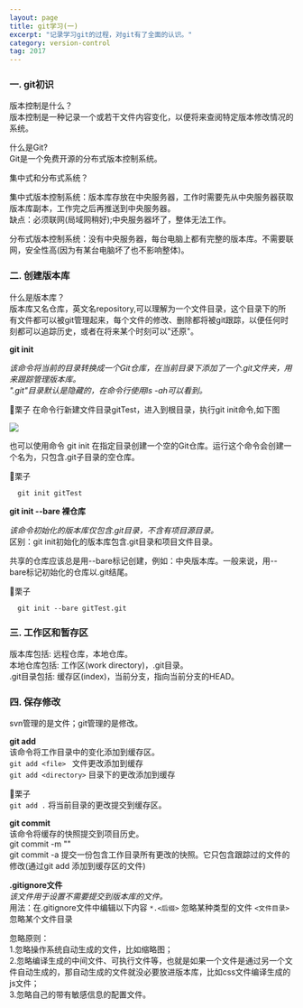 ```yaml
---           
layout: page            
title: git学习(一)               
excerpt: "记录学习git的过程，对git有了全面的认识。"                    
category: version-control                        
tag: 2017                    
---            
```


### 一.  git初识                 
版本控制是什么？           
版本控制是一种记录一个或若干文件内容变化，以便将来查阅特定版本修改情况的系统。     

什么是Git?         
Git是一个免费开源的分布式版本控制系统。       

集中式和分布式系统？            

集中式版本控制系统：版本库存放在中央服务器，工作时需要先从中央服务器获取版本库副本，工作完之后再推送到中央服务器。            
缺点：必须联网(局域网稍好);中央服务器坏了，整体无法工作。           

分布式版本控制系统：没有中央服务器，每台电脑上都有完整的版本库。不需要联网，安全性高(因为有某台电脑坏了也不影响整体)。         


###  二.   创建版本库            
什么是版本库？              
版本库又名仓库，英文名repository,可以理解为一个文件目录，这个目录下的所有文件都可以被git管理起来，每个文件的修改、删除都将被git跟踪，以便任何时刻都可以追踪历史，或者在将来某个时刻可以"还原"。

**git init**         

_该命令将当前的目录转换成一个Git仓库，在当前目录下添加了一个.git文件夹，用来跟踪管理版本库。_                 
_".git"目录默认是隐藏的，在命令行使用ls -ah可以看到。_        

🌰栗子
在命令行新建文件目录gitTest，进入到根目录，执行git init命令,如下图        

![](/me/img/git/1.png)    

也可以使用命令 git init <directory>  在指定目录创建一个空的Git仓库。运行这个命令会创建一个名为<directory>，只包含.git子目录的空仓库。     

🌰栗子         
```
  git init gitTest
```          


**git init --bare 裸仓库**

_该命令初始化的版本库仅包含.git目录，不含有项目源目录。_            
区别：git init初始化的版本库包含.git目录和项目文件目录。           

共享的仓库应该总是用--bare标记创建，例如：中央版本库。一般来说，用--bare标记初始化的仓库以.git结尾。                    

🌰栗子                 
```
  git init --bare gitTest.git
```                      

###  三.  工作区和暂存区          
版本库包括: 远程仓库，本地仓库。            
本地仓库包括: 工作区(work directory)，.git目录。          
.git目录包括: 缓存区(index)，当前分支，指向当前分支的HEAD。                 

###  四.  保存修改        
svn管理的是文件；git管理的是修改。   

**git add**       
该命令将工作目录中的变化添加到缓存区。         
`git add <file> `              文件更改添加到缓存                 
`git add <directory>`      目录下的更改添加到缓存               

🌰栗子            
`git add .`       将当前目录的更改提交到缓存区。                       

**git commit**          
该命令将缓存的快照提交到项目历史。          
git commit -m "<message>"                   
git commit -a   提交一份包含工作目录所有更改的快照。它只包含跟踪过的文件的修改(通过git add 添加到缓存区的文件)                 

**.gitignore文件**           
_该文件用于设置不需要提交到版本库的文件。_        
用法：在.gitignore文件中编辑以下内容
`*.<后缀>`          忽略某种类型的文件
`<文件目录>`         忽略某个文件目录     

忽略原则：              
1.忽略操作系统自动生成的文件，比如缩略图；                
2.忽略编译生成的中间文件、可执行文件等，也就是如果一个文件是通过另一个文件自动生成的，那自动生成的文件就没必要放进版本库，比如css文件编译生成的js文件；              
3.忽略自己的带有敏感信息的配置文件。         
